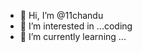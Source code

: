 - 👋 Hi, I’m @11chandu
- 👀 I’m interested in ...coding
- 🌱 I’m currently learning ...
  

<!---
11chandu/11chandu is a ✨ special ✨ repository because its `README.md` (this file) appears on your GitHub profile.
You can click the Preview link to take a look at your changes.
--->
